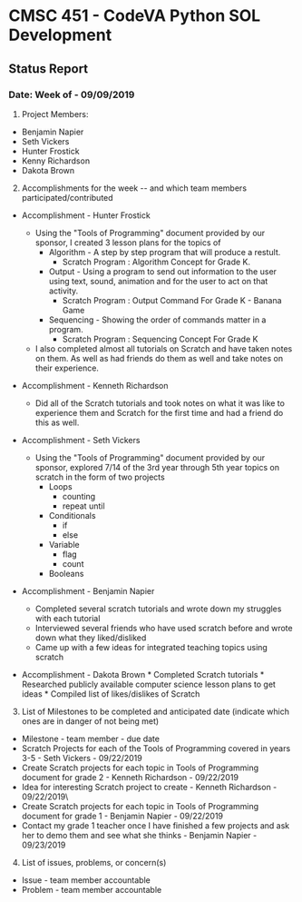 # CMSC 451 - CodeVA Python SOL Development
## Status Report
### Date: Week of - 09/09/2019
1. Project Members:
  * Benjamin Napier
  * Seth Vickers
  * Hunter Frostick
  * Kenny Richardson
  * Dakota Brown
2. Accomplishments for the week -- and which team members participated/contributed
  * Accomplishment - Hunter Frostick
  	* Using the "Tools of Programming" document provided by our sponsor, I created 3 lesson plans for the topics of 
		* Algorithm - A step by step program that will produce a restult.
			*  Scratch Program : Algorithm Concept for Grade K.
		* Output - Using a program to send out information to the user using text, sound, animation and for the user to act on 					that activity. 
			* Scratch Program : Output Command For Grade K - Banana Game
		* Sequencing - Showing the order of commands matter in a program.
			* Scratch Program : Sequencing Concept For Grade K
	* I also completed almost all tutorials on Scratch and have taken notes on them. As well as had friends do them as well and 		take notes on their experience.
	
  * Accomplishment - Kenneth Richardson
  	* Did all of the Scratch tutorials and took notes on what it was like to experience them and Scratch for the first time and had a friend do this as well.
		
	
 * Accomplishment - Seth Vickers
  	* Using the "Tools of Programming" document provided by our sponsor, explored 7/14 of the 3rd year through 5th year topics on scratch in the form of two projects
		* Loops
			* counting
			* repeat until
		* Conditionals
			* if
			* else
		* Variable
			* flag
			* count
		* Booleans
		
  * Accomplishment - Benjamin Napier
  	* Completed several scratch tutorials and wrote down my struggles with each tutorial
	* Interviewed several friends who have used scratch before and wrote down what they liked/disliked
	* Came up with a few ideas for integrated teaching topics using scratch
	
  * Accomplishment - Dakota Brown
        * Completed Scratch tutorials
        * Researched publicly available computer science lesson plans to get ideas
        * Compiled list of likes/dislikes of Scratch 
        
3. List of Milestones to be completed and anticipated date (indicate which ones are in danger of not being met)
  * Milestone - team member - due date
  * Scratch Projects for each of the Tools of Programming covered in years 3-5 - Seth Vickers - 09/22/2019
  * Create Scratch projects for each topic in Tools of Programming document for grade 2 - Kenneth Richardson - 09/22/2019
  * Idea for interesting Scratch project to create - Kenneth Richardson - 09/22/2019\
  * Create Scratch projects for each topic in Tools of Programming document for grade 1 - Benjamin Napier - 09/22/2019
  * Contact my grade 1 teacher once I have finished a few projects and ask her to demo them and see what she thinks - Benjamin Napier - 09/23/2019
4. List of issues, problems, or concern(s)
  * Issue - team member accountable
  * Problem - team member accountable
